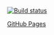 [![Build status](https://ci.appveyor.com/api/projects/status/lm6oedhod9if6y57?svg=true)](https://ci.appveyor.com/project/Niksel00/ahj-anim-1)

[GitHub Pages](https://niksel00.github.io/ahj-anim-1/)
